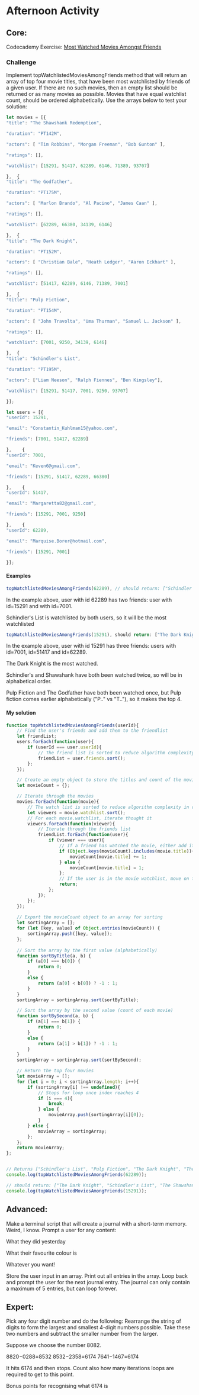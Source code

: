 # Afternoon Activity

## Core:

Codecademy Exercise: [Most Watched Movies Amongst Friends](https://coderacademyedu.github.io/resources/afternoon_challenge_most_watched_movies.html)

### Challenge

Implement topWatchlistedMoviesAmongFriends method that will return an array of top four movie titles, that have been most watchlisted by friends of a given user.
If there are no such movies, then an empty list should be returned or as many movies as possible.
Movies that have equal watchlist count, should be ordered alphabetically.
Use the arrays below to test your solution:

```javascript
let movies = [{
"title": "The Shawshank Redemption",

"duration": "PT142M",

"actors": [ "Tim Robbins", "Morgan Freeman", "Bob Gunton" ],

"ratings": [],

"watchlist": [15291, 51417, 62289, 6146, 71389, 93707]

},  {
"title": "The Godfather",

"duration": "PT175M",

"actors": [ "Marlon Brando", "Al Pacino", "James Caan" ],

"ratings": [],

"watchlist": [62289, 66380, 34139, 6146]

},  {
"title": "The Dark Knight",

"duration": "PT152M",

"actors": [ "Christian Bale", "Heath Ledger", "Aaron Eckhart" ],

"ratings": [],

"watchlist": [51417, 62289, 6146, 71389, 7001]

},  {
"title": "Pulp Fiction",

"duration": "PT154M",

"actors": [ "John Travolta", "Uma Thurman", "Samuel L. Jackson" ],

"ratings": [],

"watchlist": [7001, 9250, 34139, 6146]

},  {
"title": "Schindler's List",

"duration": "PT195M",

"actors": ["Liam Neeson", "Ralph Fiennes", "Ben Kingsley"],

"watchlist": [15291, 51417, 7001, 9250, 93707]

}];

let users = [{
"userId": 15291,

"email": "Constantin_Kuhlman15@yahoo.com",

"friends": [7001, 51417, 62289]

},    {
"userId": 7001,

"email": "Keven6@gmail.com",

"friends": [15291, 51417, 62289, 66380]

},    {
"userId": 51417,

"email": "Margaretta82@gmail.com",

"friends": [15291, 7001, 9250]

},    {
"userId": 62289,

"email": "Marquise.Borer@hotmail.com",

"friends": [15291, 7001]

}];

```

#### Examples

```javascript
topWatchlistedMoviesAmongFriends(62289), // should return: ["Schindler's List", "Pulp Fiction", "The Dark Knight", "The Shawshank Redemption"]
```

In the example above, user with id 62289 has two friends: user with id=15291 and with id=7001.

Schindler's List is watchlisted by both users, so it will be the most watchlisted

```javascript
topWatchlistedMoviesAmongFriends(15291), should return: ["The Dark Knight", "Schindler's List", "The Shawshank Redemption", "Pulp Fiction"]
```

In the example above, user with id 15291 has three friends: users with id=7001, id=51417 and id=62289.

The Dark Knight is the most watched.

Schindler's and Shawshank have both been watched twice, so will be in alphabetical order.

Pulp Fiction and The Godfather have both been watched once, but Pulp fiction comes earlier alphabetically ("P.." vs "T.."), so it makes the top 4.

#### My solution

```javascript
function topWatchlistedMoviesAmongFriends(userId){
    // Find the user's friends and add them to the friendlist
    let friendList;
    users.forEach(function(user){
        if (userId === user.userId){
            // The friend list is sorted to reduce algorithm complexity in comparison with watchlist
            friendList = user.friends.sort();
        };
    });

    // Create an empty object to store the titles and count of the movies that all of the friends have all seen
    let movieCount = {};

    // Iterate through the movies 
    movies.forEach(function(movie){
        // The watch list is sorted to reduce algorithm complexity in comparison with friend list
        let viewers = movie.watchlist.sort();
        // For each movie.watchlist, iterate thought it
        viewers.forEach(function(viewer){
            // Iterate through the friends list
            friendList.forEach(function(user){
                if (viewer === user){
                    // If a friend has watched the movie, either add it to the moviecount object or increment the count of the movie by one.
                    if (Object.keys(movieCount).includes(movie.title)){
                        movieCount[movie.title] += 1;
                    } else {
                        movieCount[movie.title] = 1;
                    };  
                    // If the user is in the movie watchlist, move on to the next friend
                    return;
                };
            });
        });
    });    
    
    // Export the movieCount object to an array for sorting
    let sortingArray = [];
    for (let [key, value] of Object.entries(movieCount)) {
        sortingArray.push([key, value]);
    };
    
    // Sort the array by the first value (alphabetically)
    function sortByTitle(a, b) {
        if (a[0] === b[0]) {
            return 0;
        }
        else {
            return (a[0] < b[0]) ? -1 : 1;
        }
    }
    sortingArray = sortingArray.sort(sortByTitle);

    // Sort the array by the second value (count of each movie)
    function sortBySecond(a, b) {
        if (a[1] === b[1]) {
            return 0;
        }
        else {
            return (a[1] > b[1]) ? -1 : 1;
        }
    }
    sortingArray = sortingArray.sort(sortBySecond);

    // Return the top four movies
    let movieArray = [];
    for (let i = 0; i < sortingArray.length; i++){
        if (sortingArray[i] !== undefined){
            // Stops for loop once index reaches 4
            if (i === 4){
                break;
            } else {
                movieArray.push(sortingArray[i][0]);
            }
        } else {
            movieArray = sortingArray;
        };
    };
    return movieArray;
};


// Returns ["Schindler's List", "Pulp Fiction", "The Dark Knight", "The Shawshank Redemption"]
console.log(topWatchlistedMoviesAmongFriends(62289));

// should return: ["The Dark Knight", "Schindler's List", "The Shawshank Redemption", "Pulp Fiction"]
console.log(topWatchlistedMoviesAmongFriends(15291));
```

## Advanced:

Make a terminal script that will create a journal with a short-term memory. Weird, I know. Prompt a user for any content:

What they did yesterday

What their favourite colour is 

Whatever you want! 

Store the user input in an array. Print out all entries in the array. Loop back and prompt the user for the next journal entry. The journal can only contain a maximum of 5 entries, but can loop forever.

## Expert:

Pick any four digit number and do the following: Rearrange the string of digits to form the largest and smallest 4-digit numbers possible. Take these two numbers and subtract the smaller number from the larger. 

Suppose we choose the number 8082.

8820−0288=8532 8532−2358=6174 7641−1467=6174 

It hits 6174 and then stops. Count also how many iterations loops are required to get to this point.

Bonus points for recognising what 6174 is